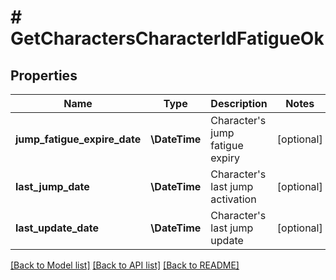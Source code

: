 # # GetCharactersCharacterIdFatigueOk

## Properties

Name | Type | Description | Notes
------------ | ------------- | ------------- | -------------
**jump_fatigue_expire_date** | **\DateTime** | Character&#39;s jump fatigue expiry | [optional]
**last_jump_date** | **\DateTime** | Character&#39;s last jump activation | [optional]
**last_update_date** | **\DateTime** | Character&#39;s last jump update | [optional]

[[Back to Model list]](../../README.md#models) [[Back to API list]](../../README.md#endpoints) [[Back to README]](../../README.md)

